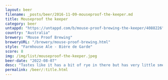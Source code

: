 ```yaml
---
layout: beer
filename: _posts/beer/2016-11-09-mouseproof-the-keeper.md
title: Mouseproof the keeper
category: beer
untappd: "https://untappd.com/b/mouse-proof-brewing-the-keeper/4088226"
country: "Australia"
brewery: "Mouse Proof Brewing"
breweryURL: "/brewery/mouse-proof-brewing.html"
style: "Farmhouse Ale - Bière de Garde"
score: 8
img: /img/list/mouseproof-the-keeper.jpeg
beer-date: "2022-08-07"
desc: "Tastes like it has a bit of rye in there but has very little smell. Goes down quite easy. Good strong beer to have a few of with extra flavour"
permalink: /beer/:title.html
---
```

